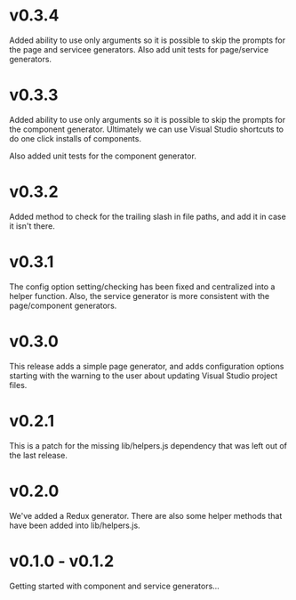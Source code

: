 # v0.3.4

Added ability to use only arguments so it is possible to skip the prompts for the page and servicee generators.  Also add unit tests for page/service generators.

# v0.3.3

Added ability to use only arguments so it is possible to skip the prompts for the component generator.  Ultimately we can use Visual Studio shortcuts to do one click installs of components. 

Also added unit tests for the component generator.

# v0.3.2

Added method to check for the trailing slash in file paths, and add it in case it isn't there.

# v0.3.1

The config option setting/checking has been fixed and centralized into a helper function.  Also, the service generator is more consistent with the page/component generators.

# v0.3.0

This release adds a simple page generator, and adds configuration options starting with the warning to the user about updating Visual Studio project files.

# v0.2.1

This is a patch for the missing lib/helpers.js dependency that was left out of the last release.

# v0.2.0

We've added a Redux generator.  There are also some helper methods that have been added into lib/helpers.js.

# v0.1.0 - v0.1.2

Getting started with component and service generators...